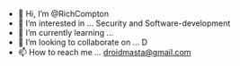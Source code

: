 - 👋 Hi, I’m @RichCompton
- 👀 I’m interested in ... Security and Software-development
- 🌱 I’m currently learning ... 
- 💞️ I’m looking to collaborate on ... D
- 📫 How to reach me ... droidmasta@gmail.com


